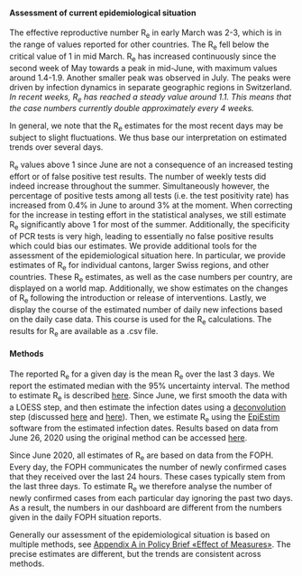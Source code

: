 <h4>Assessment of current epidemiological situation</h4>

The effective reproductive number R<sub>e</sub> in early March was 2-3, which is in the range of values reported for other countries. The R<sub>e</sub> fell below the critical value of 1 in mid March. R<sub>e</sub> has increased continuously since the second week of May towards a peak in mid-June, with maximum values around 1.4-1.9. Another smaller peak was observed in July. The peaks were driven by infection dynamics in separate geographic regions in Switzerland.
*In recent weeks, R<sub>e</sub> has reached a steady value around 1.1. This means that the case numbers currently double approximately every 4 weeks.*

In general, we note that the R<sub>e</sub> estimates for the most recent days may be subject to slight fluctuations. We thus base our interpretation on estimated trends over several days.

R<sub>e</sub> values above 1 since June are not a consequence of an increased testing effort or of false positive test results. The number of weekly tests did indeed increase throughout the summer. Simultaneously however, the percentage of positive tests among all tests (i.e. the test positivity rate) has increased from 0.4% in June to around 3% at the moment. When correcting for the increase in testing effort in the statistical analyses, we still estimate R<sub>e</sub> significantly above 1 for most of the summer. Additionally, the specificity of PCR tests is very high, leading to essentially no false positive results which could bias our estimates.
We provide additional tools for the assessment of the epidemiological situation here. In particular, we provide estimates of R<sub>e</sub> for individual cantons, larger Swiss regions, and other countries. These R<sub>e</sub>  estimates, as well as the case numbers per country, are displayed on a world map. Additionally, we show estimates on the changes of R<sub>e</sub> following the introduction or release of interventions. Lastly, we display the course of the estimated number of daily new infections based on the daily case data. This course is used for the R<sub>e</sub> calculations. The results for R<sub>e</sub> are available as a .csv file.



<h4>Methods</h4>

The reported R<sub>e</sub> for a given day is the mean R<sub>e</sub> over the last 3 days. We report the estimated median with the 95% uncertainty interval. The method to estimate R<sub>e</sub> is described [here](https://ibz-shiny.ethz.ch/covid-19-re/methods.pdf). Since June, we first smooth the data with a LOESS step, and then estimate the infection dates using a [deconvolution](https://www.pnas.org/content/106/51/21825) step (discussed [here](https://www.medrxiv.org/content/10.1101/2020.05.12.20099366v1) and [here](https://www.medrxiv.org/content/10.1101/2020.06.18.20134858v2)). Then, we estimate R<sub>e</sub>  using the [EpiEstim](https://cran.r-project.org/web/packages/EpiEstim/index.html) software from the estimated infection dates. Results based on data from June 26, 2020 using the original method can be accessed [here](https://smw.ch/article/doi/smw.2020.20271).

Since June 2020, all estimates of R<sub>e</sub> are based on data from the FOPH. Every day, the FOPH communicates the number of newly confirmed cases that they received over the last 24 hours. These cases typically stem from the last three days. To estimate R<sub>e</sub> we therefore analyse the number of newly confirmed cases from each particular day ignoring the past two days. As a result, the numbers in our dashboard are different from the numbers given in the daily FOPH situation reports.

Generally our assessment of the epidemiological situation is based on multiple methods, see [Appendix A in Policy Brief «Effect of Measures»](https://ncs-tf.ch/de/policy-briefs/effect-of-measures-21-april-20-en/download). The precise estimates are different, but the trends are consistent across methods.
